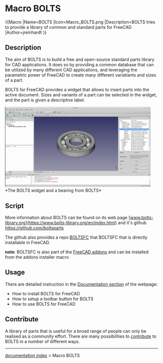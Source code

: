# Macro BOLTS
{{Macro
|Name=BOLTS
|Icon=Macro_BOLTS.png
|Description=BOLTS tries to provide a library of common and standard parts for FreeCAD
|Author=jreinhardt
}}

## Description

The aim of BOLTS is to build a free and open-source standard parts library for CAD applications. It does so by providing a common database that can be utilized by many different CAD applications, and leveraging the parametric power of FreeCAD to create many different variatiants and sizes of a part.

BOLTS for FreeCAD provides a widget that allows to insert parts into the active document. Sizes and variants of a part can be selected in the widget, and the part is given a descriptive label.

<img alt="" src=images/freecad-bearing.png  style="width:480px;"> 
*The BOLTS widget and a bearing from BOLTS*

## Script

More information about BOLTS can be found on its web page [www.bolts-library.org](https://www.bolts-library.org/en/index.html) and it\'s github [<https://github.com/boltsparts>](https://github.com/boltsparts)

The github also provides a repo [BOLTSFC](https://github.com/boltsparts/BOLTSFC) that BOLTSFC that is directly installable in FreeCAD.

**note**: BOLTSFC is also part of the [FreeCAD addons](https://github.com/FreeCAD/FreeCAD-addons) and can be installed from the addons installer macro

## Usage

There are detailed instruction in the [Documentation section](https://github.com/boltsparts/BOLTSFC/blob/master/README.md) of the webpage:

-   How to install BOLTS for FreeCAD
-   How to setup a toolbar button for BOLTS
-   How to use BOLTS for FreeCAD

## Contribute

A library of parts that is useful for a broad range of people can only be realised as a community effort. There are many possibilities to [contribute](https://boltsparts.github.io/en/contribute.html) to BOLTS in a number of different ways.

---
[documentation index](../README.md) > Macro BOLTS
